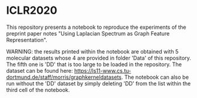# ICLR2020

This repository presents a notebook to reproduce the experiments of the preprint paper notes "Using Laplacian Spectrum as Graph Feature Representation".

WARNING: the results printed within the notebook are obtained with 5 molecular datasets whose 4 are provided in folder 'Data' of this repository. The fifth one is 'DD' that is too large to be loaded in the repository. The dataset can be found here: https://ls11-www.cs.tu-dortmund.de/staff/morris/graphkerneldatasets. The notebook can also be run without the 'DD' dataset by simply deleting 'DD' from the list within the third cell of the notebook.
